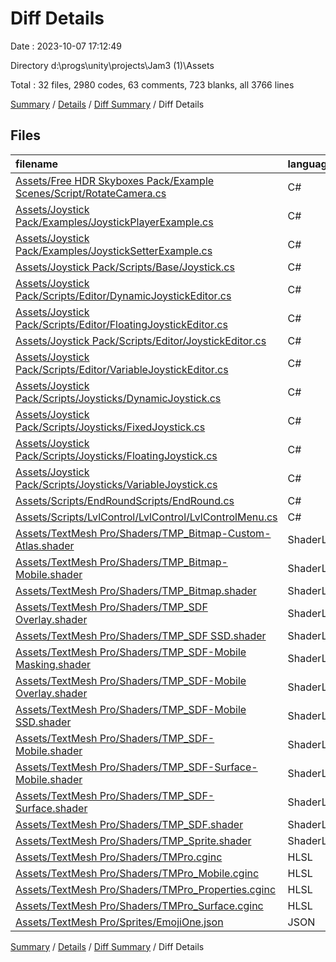 # Diff Details

Date : 2023-10-07 17:12:49

Directory d:\\progs\\unity\\projects\\Jam3 (1)\\Assets

Total : 32 files,  2980 codes, 63 comments, 723 blanks, all 3766 lines

[Summary](results.md) / [Details](details.md) / [Diff Summary](diff.md) / Diff Details

## Files
| filename | language | code | comment | blank | total |
| :--- | :--- | ---: | ---: | ---: | ---: |
| [Assets/Free HDR Skyboxes Pack/Example Scenes/Script/RotateCamera.cs](/Assets/Free%20HDR%20Skyboxes%20Pack/Example%20Scenes/Script/RotateCamera.cs) | C# | 15 | 2 | 5 | 22 |
| [Assets/Joystick Pack/Examples/JoystickPlayerExample.cs](/Assets/Joystick%20Pack/Examples/JoystickPlayerExample.cs) | C# | 14 | 0 | 2 | 16 |
| [Assets/Joystick Pack/Examples/JoystickSetterExample.cs](/Assets/Joystick%20Pack/Examples/JoystickSetterExample.cs) | C# | 60 | 0 | 6 | 66 |
| [Assets/Joystick Pack/Scripts/Base/Joystick.cs](/Assets/Joystick%20Pack/Scripts/Base/Joystick.cs) | C# | 130 | 0 | 20 | 150 |
| [Assets/Joystick Pack/Scripts/Editor/DynamicJoystickEditor.cs](/Assets/Joystick%20Pack/Scripts/Editor/DynamicJoystickEditor.cs) | C# | 30 | 0 | 5 | 35 |
| [Assets/Joystick Pack/Scripts/Editor/FloatingJoystickEditor.cs](/Assets/Joystick%20Pack/Scripts/Editor/FloatingJoystickEditor.cs) | C# | 19 | 0 | 2 | 21 |
| [Assets/Joystick Pack/Scripts/Editor/JoystickEditor.cs](/Assets/Joystick%20Pack/Scripts/Editor/JoystickEditor.cs) | C# | 55 | 0 | 9 | 64 |
| [Assets/Joystick Pack/Scripts/Editor/VariableJoystickEditor.cs](/Assets/Joystick%20Pack/Scripts/Editor/VariableJoystickEditor.cs) | C# | 31 | 0 | 6 | 37 |
| [Assets/Joystick Pack/Scripts/Joysticks/DynamicJoystick.cs](/Assets/Joystick%20Pack/Scripts/Joysticks/DynamicJoystick.cs) | C# | 35 | 0 | 6 | 41 |
| [Assets/Joystick Pack/Scripts/Joysticks/FixedJoystick.cs](/Assets/Joystick%20Pack/Scripts/Joysticks/FixedJoystick.cs) | C# | 6 | 0 | 2 | 8 |
| [Assets/Joystick Pack/Scripts/Joysticks/FloatingJoystick.cs](/Assets/Joystick%20Pack/Scripts/Joysticks/FloatingJoystick.cs) | C# | 23 | 0 | 3 | 26 |
| [Assets/Joystick Pack/Scripts/Joysticks/VariableJoystick.cs](/Assets/Joystick%20Pack/Scripts/Joysticks/VariableJoystick.cs) | C# | 53 | 0 | 10 | 63 |
| [Assets/Scripts/EndRoundScripts/EndRound.cs](/Assets/Scripts/EndRoundScripts/EndRound.cs) | C# | 4 | -20 | 1 | -15 |
| [Assets/Scripts/LvlControl/LvlControl/LvlControlMenu.cs](/Assets/Scripts/LvlControl/LvlControl/LvlControlMenu.cs) | C# | 12 | -1 | 0 | 11 |
| [Assets/TextMesh Pro/Shaders/TMP_Bitmap-Custom-Atlas.shader](/Assets/TextMesh%20Pro/Shaders/TMP_Bitmap-Custom-Atlas.shader) | ShaderLab | 109 | 2 | 33 | 144 |
| [Assets/TextMesh Pro/Shaders/TMP_Bitmap-Mobile.shader](/Assets/TextMesh%20Pro/Shaders/TMP_Bitmap-Mobile.shader) | ShaderLab | 112 | 3 | 31 | 146 |
| [Assets/TextMesh Pro/Shaders/TMP_Bitmap.shader](/Assets/TextMesh%20Pro/Shaders/TMP_Bitmap.shader) | ShaderLab | 109 | 2 | 33 | 144 |
| [Assets/TextMesh Pro/Shaders/TMP_SDF Overlay.shader](/Assets/TextMesh%20Pro/Shaders/TMP_SDF%20Overlay.shader) | ShaderLab | 243 | 4 | 71 | 318 |
| [Assets/TextMesh Pro/Shaders/TMP_SDF SSD.shader](/Assets/TextMesh%20Pro/Shaders/TMP_SDF%20SSD.shader) | ShaderLab | 241 | 4 | 66 | 311 |
| [Assets/TextMesh Pro/Shaders/TMP_SDF-Mobile Masking.shader](/Assets/TextMesh%20Pro/Shaders/TMP_SDF-Mobile%20Masking.shader) | ShaderLab | 188 | 10 | 50 | 248 |
| [Assets/TextMesh Pro/Shaders/TMP_SDF-Mobile Overlay.shader](/Assets/TextMesh%20Pro/Shaders/TMP_SDF-Mobile%20Overlay.shader) | ShaderLab | 183 | 8 | 50 | 241 |
| [Assets/TextMesh Pro/Shaders/TMP_SDF-Mobile SSD.shader](/Assets/TextMesh%20Pro/Shaders/TMP_SDF-Mobile%20SSD.shader) | ShaderLab | 82 | 4 | 21 | 107 |
| [Assets/TextMesh Pro/Shaders/TMP_SDF-Mobile.shader](/Assets/TextMesh%20Pro/Shaders/TMP_SDF-Mobile.shader) | ShaderLab | 183 | 8 | 50 | 241 |
| [Assets/TextMesh Pro/Shaders/TMP_SDF-Surface-Mobile.shader](/Assets/TextMesh%20Pro/Shaders/TMP_SDF-Surface-Mobile.shader) | ShaderLab | 103 | 8 | 28 | 139 |
| [Assets/TextMesh Pro/Shaders/TMP_SDF-Surface.shader](/Assets/TextMesh%20Pro/Shaders/TMP_SDF-Surface.shader) | ShaderLab | 122 | 4 | 33 | 159 |
| [Assets/TextMesh Pro/Shaders/TMP_SDF.shader](/Assets/TextMesh%20Pro/Shaders/TMP_SDF.shader) | ShaderLab | 243 | 4 | 71 | 318 |
| [Assets/TextMesh Pro/Shaders/TMP_Sprite.shader](/Assets/TextMesh%20Pro/Shaders/TMP_Sprite.shader) | ShaderLab | 97 | 0 | 20 | 117 |
| [Assets/TextMesh Pro/Shaders/TMPro.cginc](/Assets/TextMesh%20Pro/Shaders/TMPro.cginc) | HLSL | 63 | 2 | 20 | 85 |
| [Assets/TextMesh Pro/Shaders/TMPro_Mobile.cginc](/Assets/TextMesh%20Pro/Shaders/TMPro_Mobile.cginc) | HLSL | 122 | 2 | 34 | 158 |
| [Assets/TextMesh Pro/Shaders/TMPro_Properties.cginc](/Assets/TextMesh%20Pro/Shaders/TMPro_Properties.cginc) | HLSL | 62 | 10 | 14 | 86 |
| [Assets/TextMesh Pro/Shaders/TMPro_Surface.cginc](/Assets/TextMesh%20Pro/Shaders/TMPro_Surface.cginc) | HLSL | 76 | 7 | 19 | 102 |
| [Assets/TextMesh Pro/Sprites/EmojiOne.json](/Assets/TextMesh%20Pro/Sprites/EmojiOne.json) | JSON | 155 | 0 | 2 | 157 |

[Summary](results.md) / [Details](details.md) / [Diff Summary](diff.md) / Diff Details